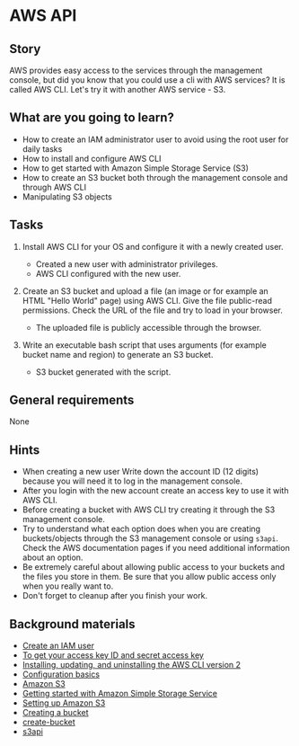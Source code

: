 # AWS API

## Story

AWS provides easy access to the services through the management console, but did you know that you could use a cli with AWS services? It is called AWS CLI. Let's try it with another AWS service - S3.

## What are you going to learn?

- How to create an IAM administrator user to avoid using the root user for daily tasks
- How to install and configure AWS CLI
- How to get started with Amazon Simple Storage Service (S3)
- How to create an S3 bucket both through the management console and through AWS CLI
- Manipulating S3 objects


## Tasks

1. Install AWS CLI for your OS and configure it with a newly created user.
    - Created a new user with administrator privileges.
    - AWS CLI configured with the new user.

2. Create an S3 bucket and upload a file (an image or for example an HTML "Hello World" page) using AWS CLI. Give the file public-read permissions. Check the URL of the file and try to load in your browser.
    - The uploaded file is publicly accessible through the browser.

3. Write an executable bash script that uses arguments (for example bucket name and region) to generate an S3 bucket.
    - S3 bucket generated with the script.

## General requirements

None

## Hints

- When creating a new user Write down the account ID (12 digits) because you will need it to log in the management console.
- After you login with the new account create an access key to use it with AWS CLI.
- Before creating a bucket with AWS CLI try creating it through the S3 management console.
- Try to understand what each option does when you are creating buckets/objects through the S3 management console or using `s3api`. Check the AWS documentation pages if you need additional information about an option.
- Be extremely careful about allowing public access to your buckets and the files you store in them. Be sure that you allow public access only when you really want to.
- Don't forget to cleanup after you finish your work.

## Background materials

- <i class="far fa-exclamation"></i> [Create an IAM user](https://docs.aws.amazon.com/AmazonS3/latest/gsg/SigningUpforS3.html#create-an-iam-user-gsg)
- <i class="far fa-exclamation"></i> [To get your access key ID and secret access key](https://docs.aws.amazon.com/powershell/latest/userguide/pstools-appendix-sign-up.html#get-access-keys)
- <i class="far fa-exclamation"></i> [Installing, updating, and uninstalling the AWS CLI version 2](https://docs.aws.amazon.com/cli/latest/userguide/install-cliv2.html)
- <i class="far fa-exclamation"></i> [Configuration basics](https://docs.aws.amazon.com/cli/latest/userguide/cli-configure-quickstart.html)
- <i class="far fa-exclamation"></i> [Amazon S3](https://aws.amazon.com/s3/)
- <i class="far fa-exclamation"></i> [Getting started with Amazon Simple Storage Service](https://docs.aws.amazon.com/AmazonS3/latest/gsg/GetStartedWithS3.html)
- <i class="far fa-exclamation"></i> [Setting up Amazon S3](https://docs.aws.amazon.com/AmazonS3/latest/gsg/SigningUpforS3.html)
- <i class="far fa-exclamation"></i> [Creating a bucket](https://docs.aws.amazon.com/AmazonS3/latest/gsg/CreatingABucket.html)
- <i class="far fa-exclamation"></i> [create-bucket](https://awscli.amazonaws.com/v2/documentation/api/latest/reference/s3api/create-bucket.html)
- <i class="far fa-exclamation"></i> [s3api](https://awscli.amazonaws.com/v2/documentation/api/latest/reference/s3api/index.html#cli-aws-s3api)


